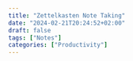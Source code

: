 ```yaml
---
title: "Zettelkasten Note Taking"
date: "2024-02-21T20:24:52+02:00"
draft: false
tags: ["Notes"]
categories: ["Productivity"]
---
```

